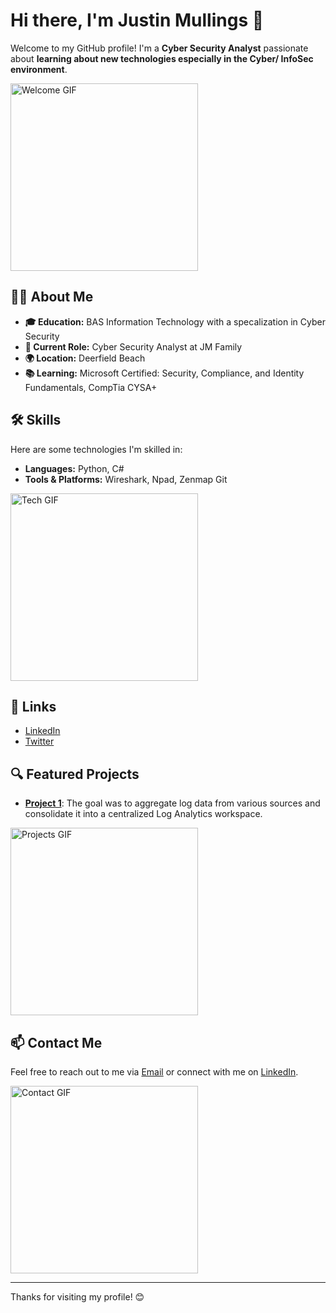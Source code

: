 <!-- Header Section with GIF -->
<h1>Hi there, I'm <strong>Justin Mullings</strong> 👋</h1>
<p>Welcome to my GitHub profile! I'm a <strong>Cyber Security Analyst</strong> passionate about <strong> learning about new technologies especially in the Cyber/ InfoSec environment</strong>.</p>
<img src="https://i.giphy.com/media/v1.Y2lkPTc5MGI3NjExMmluYTNhaGtwdWFweWFpbHYwZnc1OHJhczgwZTlyajB1eWN6MzNxYiZlcD12MV9pbnRlcm5hbF9naWZfYnlfaWQmY3Q9Zw/B4dt6rXq6nABilHTYM/giphy.gif" alt="Welcome GIF" width="300" />

<!-- About Me Section -->
<h2>👨‍💻 About Me</h2>
<ul>
  <li><strong>🎓 Education:</strong> BAS Information Technology with a specalization in Cyber Security</li>
  <li><strong>💼 Current Role:</strong> Cyber Security Analyst at JM Family</li>
  <li><strong>🌍 Location:</strong> Deerfield Beach</li>
  <li><strong>📚 Learning:</strong> Microsoft Certified: Security, Compliance, and Identity Fundamentals, CompTia CYSA+</li>
</ul>

<!-- Skills Section with GIF -->
<h2>🛠️ Skills</h2>
<p>Here are some technologies I'm skilled in:</p>
<ul>
  <li><strong>Languages:</strong> Python, C#</li>
  <li><strong>Tools & Platforms:</strong> Wireshark, Npad, Zenmap Git</li>
</ul>
<img src="https://media1.giphy.com/media/v1.Y2lkPTc5MGI3NjExa2c5eXFjYjBxMXR3eTkzeTQxb2hvYTBqeHY5b3ZwbWVwbHpkaWVocSZlcD12MV9pbnRlcm5hbF9naWZfYnlfaWQmY3Q9Zw/eCqFYAVjjDksg/200.webp" alt="Tech GIF" width="300" />

<!-- Links Section -->
<h2>🔗 Links</h2>
<ul>
  <li><a href="https://www.linkedin.com/in/justin-mullings-552aa3199/" target="_blank">LinkedIn</a></li>
  <li><a href="https://twitter.com/CyberJustin_" target="_blank">Twitter</a></li>
</ul>


<!-- Featured Projects Section -->
<h2>🔍 Featured Projects</h2>
<ul>
  <li><strong><a href="https://github.com/Justincyber/Azure-SOC" target="_blank">Project 1</a></strong>: The goal was to aggregate log data from various sources and consolidate it into a centralized Log Analytics workspace.
</ul>
<img src="https://media1.giphy.com/media/v1.Y2lkPTc5MGI3NjExZWdvamk2ampyZmtnb2NxOTh0c2JsYXgzdTQ0bHFhMzNseGk5Y2RnbiZlcD12MV9pbnRlcm5hbF9naWZfYnlfaWQmY3Q9Zw/RDZo7znAdn2u7sAcWH/giphy.webp" alt="Projects GIF" width="300" />

<!-- Contact Section -->
<h2>📫 Contact Me</h2>
<p>Feel free to reach out to me via <a href="Justin.Mullings@jmfamily.com">Email</a> or connect with me on <a href="https://https://www.linkedin.com/in/justin-mullings-552aa3199/" target="_blank">LinkedIn</a>.</p>
<img src="https://media0.giphy.com/media/v1.Y2lkPTc5MGI3NjExNDFhOTJvNmRzcmhsOXVuZnNqNjJtdm16aWZkaHFsMDhrNHJodGRpNyZlcD12MV9pbnRlcm5hbF9naWZfYnlfaWQmY3Q9Zw/YmjleYhDTUiYw/giphy.webp" alt="Contact GIF" width="300" />

<!-- Footer Section -->
<hr>
<p>Thanks for visiting my profile! 😊</p>
